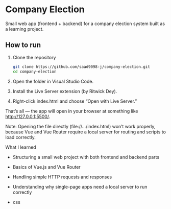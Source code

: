 # Company Election

Small web app (frontend + backend) for a company election system built as a learning project.

## How to run

1. Clone the repository  
   ```bash
   git clone https://github.com/saad9098-j/company-election.git
   cd company-election
2. Open the folder in Visual Studio Code.

3. Install the Live Server extension (by Ritwick Dey).

4. Right-click index.html and choose “Open with Live Server.”

That’s all — the app will open in your browser at something like
http://127.0.0.1:5500/.

Note: Opening the file directly (file://.../index.html) won’t work properly, because Vue and Vue Router require a local server for routing and scripts to load correctly.

What I learned
- Structuring a small web project with both frontend and backend parts

- Basics of Vue.js and Vue Router

- Handling simple HTTP requests and responses

- Understanding why single-page apps need a local server to run correctly

- css

